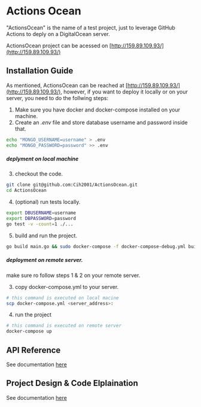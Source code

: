 # Actions Ocean
"ActionsOcean" is the name of a test project, just to leverage GitHub Actions to deply on a DigitalOcean server.

ActionsOcean project can be acessed on [http://159.89.109.93/](http://159.89.109.93/)

## Installation Guide
As mentioned, ActionsOcean can be reached at [http://159.89.109.93/](http://159.89.109.93/), however, if you want to deploy it locally or on your server, you need to do the follwing steps:
1. Make sure you have docker and docker-compose installed on your machine.
2. Create an *.env* file and store database username and password inside that.
```bash
echo "MONGO_USERNAME=username" > .env
echo "MONGO_PASSWORD=password" >> .env
```
##### deplyment on local machine
3. checkout the code.
```bash
git clone git@github.com:Cih2001/ActionsOcean.git
cd ActionsOcean
```
4. (optional) run tests locally.
```bash
export DBUSERNAME=username
export DBPASSWORD=password
go test -v -count=1 ./...
```

5. build and run the project.
```bash
go build main.go && sudo docker-compose -f docker-compose-debug.yml build && sudo docker-compose -f docker-compose-debug.yml up
```
##### deployment on remote server.
make sure ro follow steps 1 & 2 on your remote server.

3. copy docker-compose.yml to your server.
```bash
# this command is executed on local macine
scp docker-compose.yml <server_address>:
```
4. run the project
```bash
# this command is executed on remote server
docker-compose up
```

## API Reference
See documentation [here](docs/api.md)

## Project Design & Code Elplaination
See documentation [here](docs/design.md)